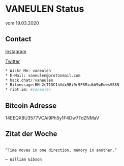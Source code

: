# VANEULEN Status

vom 19.03.2020

## Contact

[Instagram](https://www.instagram.com/vaneulen/)

[Twitter](http://twitter.com/vaneulen)

```bash
* Wickr Me: vaneulen
* E-Mail: vaneulen@protonmail.com
* hack.chat/?vaneulen
* Bitmessage:BM-2cT15C1hVdx9Bi9r9PRMidkW9wEowsVS8N
* riot.im: #vaneulen
```

## Bitcoin Adresse

14EEQX8U3577VCAi9Ph5y1F4Dw7TdZNMaV

## Zitat der Woche

```bash

“Time moves in one direction, memory in another.”

― William Gibson

```

